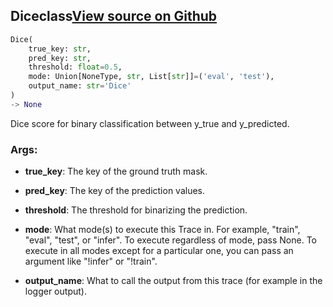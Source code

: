 ## Dice<span class="tag">class</span><a class="sourcelink" href=https://github.com/fastestimator/fastestimator/blob/r1.1/fastestimator/trace/metric/dice.py/#L26-L73>View source on Github</a>
```python
Dice(
	true_key: str,
	pred_key: str,
	threshold: float=0.5,
	mode: Union[NoneType, str, List[str]]=('eval', 'test'),
	output_name: str='Dice'
)
-> None
```
Dice score for binary classification between y_true and y_predicted.


<h3>Args:</h3>


* **true_key**: The key of the ground truth mask.

* **pred_key**: The key of the prediction values.

* **threshold**: The threshold for binarizing the prediction.

* **mode**: What mode(s) to execute this Trace in. For example, "train", "eval", "test", or "infer". To execute regardless of mode, pass None. To execute in all modes except for a particular one, you can pass an argument like "!infer" or "!train".

* **output_name**: What to call the output from this trace (for example in the logger output).

